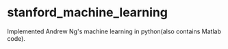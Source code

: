 # stanford_machine_learning
Implemented Andrew Ng's machine learning in python(also contains Matlab code).
